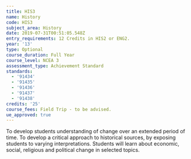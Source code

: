 ```yaml
---
title: HIS3
name: History
code: HIS3
subject_area: History
date: 2019-07-31T00:51:05.548Z
entry_requirements: 12 Credits in HIS2 or ENG2.
year: '13'
type: Optional
course_duration: Full Year
course_level: NCEA 3
assessment_type: Achievement Standard
standards:
  - '91434'
  - '91435'
  - '91436'
  - '91437'
  - '91438'
credits: '25'
course_fees: Field Trip - to be advised.
ue_approved: true
---
```

To develop students understanding of change over an extended period of time. To develop a critical approach to historical sources, by exposing students to varying interpretations. Students will learn about economic, social, religious and political change in selected topics.
